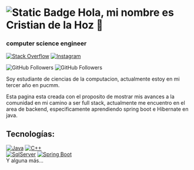 # ![Static Badge](https://img.shields.io/badge/V-F7DF1E?style=for-the-badge&logo=superuser&logoColor=rgba&label=Saratras) Hola, mi nombre es Cristian de la Hoz 👋
### computer science engineer
[![Stack Overflow](https://img.shields.io/badge/Stack_Overflow-FA7343?style=for-the-badge&logo=stackoverflow&logoColor=white&labelColor=101010)](https://stackoverflow.com/users/23268945/cristiandhoz)
[![Instagram](https://img.shields.io/badge/Instagram-@[ignxtiuss_]-FF0000?style=for-the-badge&logo=instagram&logoColor=white&labelColor=101010)](https://www.instagram.com/ignxtiuss_/)

![GitHub Followers](https://img.shields.io/github/followers/SaratrasV?style=social)
![GitHub Followers](https://img.shields.io/github/stars/SaratrasV?style=social)

Soy estudiante de ciencias de la computacion, actualmente estoy en mi tercer año en pucmm.

Esta pagina esta creada con el proposito de mostrar mis avances a la comunidad en mi camino a ser full stack, actualmente me encuentro en 
el area de backend, especificamente aprendiendo spring boot e Hibernate en java.

## Tecnologías:

[![Java](https://img.shields.io/badge/Java-FA7343?style=for-the-badge&logo=Java&logoColor=white&labelColor=101010)]()
[![C++](https://img.shields.io/badge/C++-4479A1?style=for-the-badge&logo=cplusplus&logoColor=white&labelColor=101010)]()
</br>
[![SqlServer](https://img.shields.io/badge/SQLserver-F7DF1E?style=for-the-badge&logo=sqlserver&logoColor=white&labelColor=101010)]()
[![Spring Boot](https://img.shields.io/badge/Spring_Boot-47A248?style=for-the-badge&logo=springboot&logoColor=white&labelColor=101010)]()
</br>
Y alguna más...

